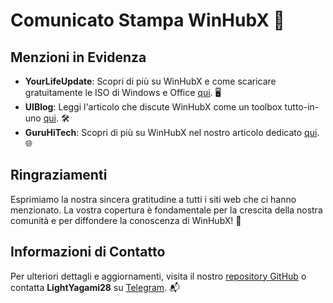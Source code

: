 # Comunicato Stampa WinHubX 📰

## Menzioni in Evidenza
- **YourLifeUpdate**: Scopri di più su WinHubX e come scaricare gratuitamente le ISO di Windows e Office [qui](https://www.yourlifeupdated.net/programmi-windows/scaricare-iso-di-windows-e-office-gratis-con-winhubx). 🖥️
- **UIBlog**: Leggi l'articolo che discute WinHubX come un toolbox tutto-in-uno [qui](https://www.uiblog.it/2024/04/winhubx-un-toolbox-tuttofare/). 🛠️
- **GuruHiTech**: Scopri di più su WinHubX nel nostro articolo dedicato [qui](https://guruhitech.com/winhubx-il-super-wizard-che-scarica-windows-office-e/). 🌐

## Ringraziamenti
Esprimiamo la nostra sincera gratitudine a tutti i siti web che ci hanno menzionato. La vostra copertura è fondamentale per la crescita della nostra comunità e per diffondere la conoscenza di WinHubX! 🙏

## Informazioni di Contatto
Per ulteriori dettagli e aggiornamenti, visita il nostro [repository GitHub](https://github.com/ItaliaDevHub/WinHubX) o contatta **LightYagami28** su [Telegram](https://t.me/LightYagami28). 📬
